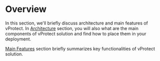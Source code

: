 # Overview

In this section, we'll briefly discuss architecture and main features of vProtect. In [Architecture](architecture.md) section, you will also what are the main components of vProtect solution and find how to place them in your deployment.

[Main Features](main-features.md) section briefly summarizes key functionalities of vProtect solution.

